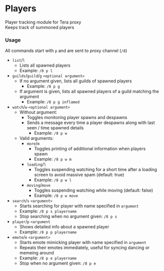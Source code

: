 # Players

Player tracking module for Tera proxy<br />
Keeps track of summoned players

### Usage
All commands start with `p` and are sent to proxy channel (`/8`)
- `list`/`l`
  - Lists all spawned players
  - Example: `/8 p l`
- `guilds`/`guild`/`g` `<optional argument>`
  - If no argument given, lists all guilds of spawned players
    - Example: `/8 p g`
  - If argument is given, lists all spawned players of a guild matching the argument
    - Example: `/8 p g inflamed`
- `watch`/`w` `<optional argument>`
  - Without argument:
    - Toggles monitoring player spawns and despawns
    - Sends a message every time a player despawns along with last seen / time spawned details
      - Example: `/8 p w`
  - Valid arguments:
    - `more`/`m`
      - Toggles printing of additional information when players spawn
      - Example: `/8 p w m`
    - `loading`/`l`
      - Toggles suspending watching for a short time after a loading screen to avoid massive spam (default: true)
      - Example: `/8 p w l`
    - `moving`/`move`
      - Toggles suspending watching while moving (default: false)
      - Example: `/8 p w move`
- `search`/`s` `<argument>`
  - Starts searching for player with name specified in `argument`
  - Example: `/8 p s playername`
  - Stop searching when no argument given: `/8 p s`
- `player`/`p` `<argument`
  - Shows detailed info about a spawned player
  - Example: `/8 p p playername`
- `emote`/`e` `<argument>`
  - Starts emote mimicking player with name specified in `argument`
  - Repeats their emotes immediately, useful for syncing dancing or memeing around
  - Example: `/8 p e playername`
  - Stop when no argument given: `/8 p e`